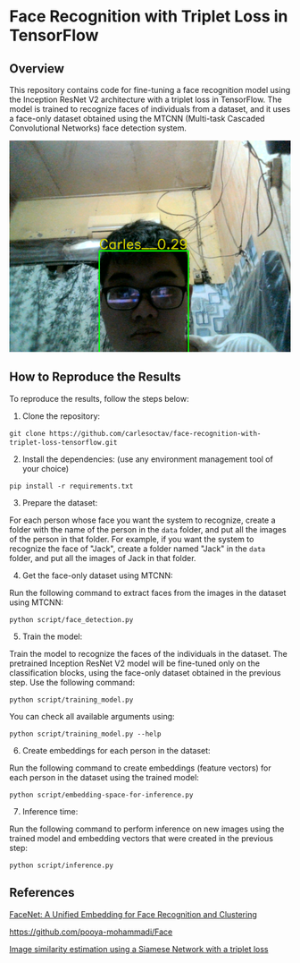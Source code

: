 # Face Recognition with Triplet Loss in TensorFlow

## Overview

This repository contains code for fine-tuning a face recognition model using the Inception ResNet V2 architecture with a triplet loss in TensorFlow. The model is trained to recognize faces of individuals from a dataset, and it uses a face-only dataset obtained using the MTCNN (Multi-task Cascaded Convolutional Networks) face detection system.

![example-1](media/carles-face.png)

## How to Reproduce the Results

To reproduce the results, follow the steps below:

1. Clone the repository:

```
git clone https://github.com/carlesoctav/face-recognition-with-triplet-loss-tensorflow.git
```

2. Install the dependencies: (use any environment management tool of your choice)

```
pip install -r requirements.txt
```

3. Prepare the dataset:

For each person whose face you want the system to recognize, create a folder with the name of the person in the `data` folder, and put all the images of the person in that folder. For example, if you want the system to recognize the face of "Jack", create a folder named "Jack" in the `data` folder, and put all the images of Jack in that folder.

4. Get the face-only dataset using MTCNN:

Run the following command to extract faces from the images in the dataset using MTCNN:

```
python script/face_detection.py
```

5. Train the model:

Train the model to recognize the faces of the individuals in the dataset. The pretrained Inception ResNet V2 model will be fine-tuned only on the classification blocks, using the face-only dataset obtained in the previous step. Use the following command:

```
python script/training_model.py
```

You can check all available arguments using:

```
python script/training_model.py --help
```

6. Create embeddings for each person in the dataset:

Run the following command to create embeddings (feature vectors) for each person in the dataset using the trained model:

```
python script/embedding-space-for-inference.py
```

7. Inference time:

Run the following command to perform inference on new images using the trained model and embedding vectors that were created in the previous step:

```
python script/inference.py
```

## References
[FaceNet: A Unified Embedding for Face Recognition and Clustering](https://arxiv.org/abs/1503.03832)

[https://github.com/pooya-mohammadi/Face ](https://github.com/pooya-mohammadi/Face)

[Image similarity estimation using a Siamese Network with a triplet loss](https://keras.io/examples/vision/siamese_network/)

